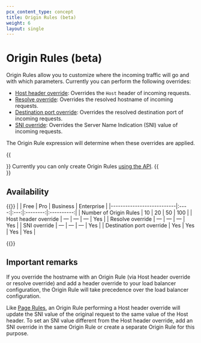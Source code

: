 ```yaml
---
pcx_content_type: concept
title: Origin Rules (beta)
weight: 6
layout: single
---
```


# Origin Rules (beta)

Origin Rules allow you to customize where the incoming traffic will go and with which parameters. Currently you can perform the following overrides:

* [Host header override](/rules/origin-rules/features/#host-header-override): Overrides the `Host` header of incoming requests.
* [Resolve override](/rules/origin-rules/features/#resolve-override): Overrides the resolved hostname of incoming requests.
* [Destination port override](/rules/origin-rules/features/#destination-port-override): Overrides the resolved destination port of incoming requests.
* [SNI override](/rules/origin-rules/features/#sni-override): Overrides the Server Name Indication (SNI) value of incoming requests.

The Origin Rule expression will determine when these overrides are applied.

{{<Aside type="warning">}}
Currently you can only create Origin Rules [using the API](/rules/origin-rules/create-api/).
{{</Aside>}}

## Availability

{{<table-wrap>}}
|                           | Free | Pro | Business | Enterprise |
|---------------------------|:----:|:---:|:--------:|:----------:|
| Number of Origin Rules    |  10  | 20  |    50    |    100     |
| Host header override      |  —   |  —  |    —     |    Yes     |
| Resolve override          |  —   |  —  |    —     |    Yes     |
| SNI override              |  —   |  —  |    —     |    Yes     |
| Destination port override | Yes  | Yes |   Yes    |    Yes     |

{{</table-wrap>}}

## Important remarks

If you override the hostname with an Origin Rule (via Host header override or resolve override) and add a header override to your load balancer configuration, the Origin Rule will take precedence over the load balancer configuration.

Like [Page Rules](https://support.cloudflare.com/hc/articles/218411427), an Origin Rule performing a Host header override will update the SNI value of the original request to the same value of the Host header. To set an SNI value different from the Host header override, add an SNI override in the same Origin Rule or create a separate Origin Rule for this purpose.
